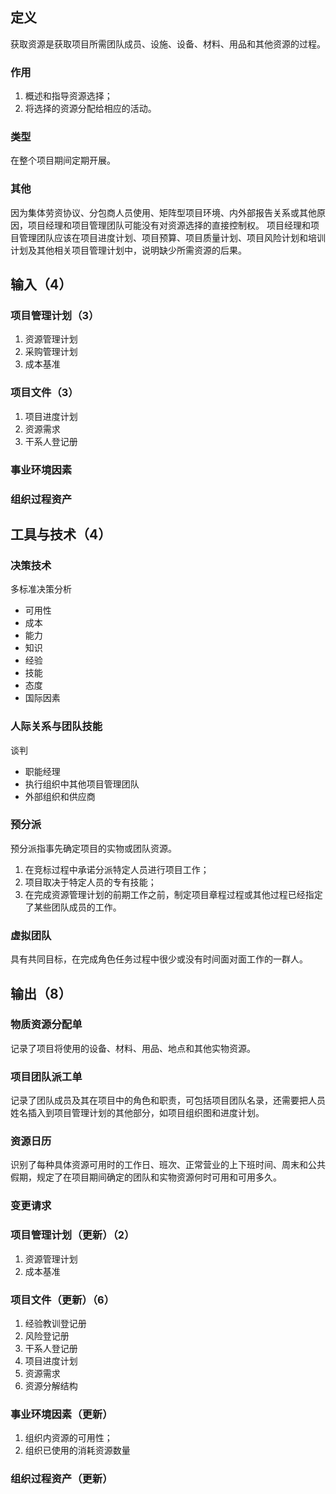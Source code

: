 ## 定义
获取资源是获取项目所需团队成员、设施、设备、材料、用品和其他资源的过程。
### 作用
1. 概述和指导资源选择；
2. 将选择的资源分配给相应的活动。
### 类型
在整个项目期间定期开展。
### 其他
因为集体劳资协议、分包商人员使用、矩阵型项目环境、内外部报告关系或其他原因，项目经理和项目管理团队可能没有对资源选择的直接控制权。
项目经理和项目管理团队应该在项目进度计划、项目预算、项目质量计划、项目风险计划和培训计划及其他相关项目管理计划中，说明缺少所需资源的后果。
## 输入（4）
### 项目管理计划（3）
1. 资源管理计划
2. 采购管理计划
3. 成本基准
### 项目文件（3）
1. 项目进度计划
2. 资源需求
3. 干系人登记册
### 事业环境因素
### 组织过程资产
## 工具与技术（4）
### 决策技术
多标准决策分析
- 可用性
- 成本
- 能力
- 知识
- 经验
- 技能
- 态度
- 国际因素
### 人际关系与团队技能
谈判
- 职能经理
- 执行组织中其他项目管理团队
- 外部组织和供应商
### 预分派
预分派指事先确定项目的实物或团队资源。
1. 在竞标过程中承诺分派特定人员进行项目工作；
2. 项目取决于特定人员的专有技能；
3. 在完成资源管理计划的前期工作之前，制定项目章程过程或其他过程已经指定了某些团队成员的工作。
### 虚拟团队
具有共同目标，在完成角色任务过程中很少或没有时间面对面工作的一群人。
## 输出（8）
### 物质资源分配单
记录了项目将使用的设备、材料、用品、地点和其他实物资源。
### 项目团队派工单
记录了团队成员及其在项目中的角色和职责，可包括项目团队名录，还需要把人员姓名插入到项目管理计划的其他部分，如项目组织图和进度计划。
### 资源日历
识别了每种具体资源可用时的工作日、班次、正常营业的上下班时间、周末和公共假期，规定了在项目期间确定的团队和实物资源何时可用和可用多久。
### 变更请求
### 项目管理计划（更新）（2）
1. 资源管理计划
2. 成本基准
### 项目文件（更新）（6）
1. 经验教训登记册
2. 风险登记册
3. 干系人登记册
4. 项目进度计划
5. 资源需求
6. 资源分解结构
### 事业环境因素（更新）
1. 组织内资源的可用性；
2. 组织已使用的消耗资源数量
### 组织过程资产（更新）